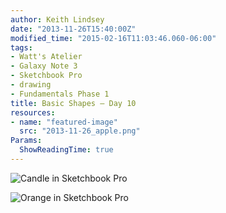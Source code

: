 ```yaml
---
author: Keith Lindsey
date: "2013-11-26T15:40:00Z"
modified_time: "2015-02-16T11:03:46.060-06:00"
tags:
- Watt's Atelier
- Galaxy Note 3
- Sketchbook Pro
- drawing
- Fundamentals Phase 1
title: Basic Shapes – Day 10
resources:
- name: "featured-image"
  src: "2013-11-26_apple.png"
Params:
  ShowReadingTime: true
---
```


![Candle in Sketchbook Pro](/images/2013/11/2013-11-26_Candle.png)

![Orange in Sketchbook Pro](/images/2013/11/2013-11-26_orange.png)